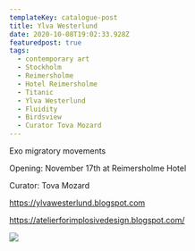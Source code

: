 ```yaml
---
templateKey: catalogue-post
title: Ylva Westerlund
date: 2020-10-08T19:02:33.928Z
featuredpost: true
tags:
  - contemporary art
  - Stockholm
  - Reimersholme
  - Hotel Reimersholme
  - Titanic
  - Ylva Westerlund
  - Fluidity
  - Birdsview
  - Curator Tova Mozard
---
```

Exo migratory movements

Opening: November 17th at Reimersholme Hotel

Curator: Tova Mozard

<https://ylvawesterlund.blogspot.com>

<https://atelierforimplosivedesign.blogspot.com/>

![](/img/img_20201104_102409.jpg)